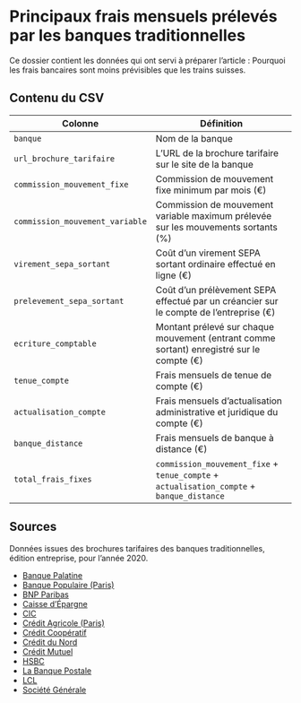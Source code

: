 # Principaux frais mensuels prélevés par les banques traditionnelles

Ce dossier contient les données qui ont servi à préparer l’article : Pourquoi les frais bancaires sont moins prévisibles que les trains suisses.

## Contenu du CSV

| Colonne                         | Définition                                                                                |
| ------------------------------- | ----------------------------------------------------------------------------------------- |
| `banque`                        | Nom de la banque                                                                          |
| `url_brochure_tarifaire`        | L’URL de la brochure tarifaire sur le site de la banque                                   |
| `commission_mouvement_fixe`     | Commission de mouvement fixe minimum par mois (€)                                         |
| `commission_mouvement_variable` | Commission de mouvement variable maximum prélevée sur les mouvements sortants (%)         |
| `virement_sepa_sortant`         | Coût d’un virement SEPA sortant ordinaire effectué en ligne (€)                           |
| `prelevement_sepa_sortant`      | Coût d’un prélèvement SEPA effectué par un créancier sur le compte de l’entreprise (€)    |
| `ecriture_comptable`            | Montant prélevé sur chaque mouvement (entrant comme sortant) enregistré sur le compte (€) |
| `tenue_compte`                  | Frais mensuels de tenue de compte (€)                                                     |
| `actualisation_compte`          | Frais mensuels d’actualisation administrative et juridique du compte (€)                  |
| `banque_distance`               | Frais mensuels de banque à distance (€)                                                   |
| `total_frais_fixes`             | `commission_mouvement_fixe` + `tenue_compte` + `actualisation_compte` + `banque_distance` |

## Sources

Données issues des brochures tarifaires des banques traditionnelles, édition entreprise, pour l’année 2020.

- [Banque Palatine](brochures/2020-tarifs-banque-palatine.pdf)
- [Banque Populaire (Paris)](brochures/2020-tarifs-banque-populaire.pdf)
- [BNP Paribas](brochures/2020-tarifs-bnp.pdf)
- [Caisse d’Épargne](brochures/2020-tarifs-caisse-epargne.pdf)
- [CIC](brochures/2020-tarifs-cic.pdf)
- [Crédit Agricole (Paris)](brochures/2020-tarifs-credit-agricole.pdf)
- [Crédit Coopératif](brochures/2020-tarifs-credit-cooperatif.pdf)
- [Crédit du Nord](brochures/2020-tarifs-credit-du-nord.pdf)
- [Crédit Mutuel](brochures/2020-tarifs-credit-mutuel.pdf)
- [HSBC](brochures/2020-tarifs-hsbc.pdf)
- [La Banque Postale](brochures/2020-tarifs-la-banque-postale.pdf)
- [LCL](brochures/2020-tarifs-lcl.pdf)
- [Société Générale](brochures/2020-tarifs-societe-generale.pdf)
